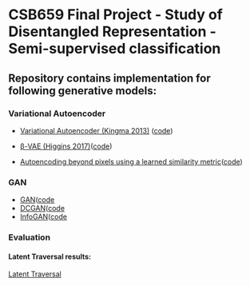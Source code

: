 # CSB659 Final Project - Study of Disentangled Representation - Semi-supervised classification

## Repository contains implementation for following generative models:

### Variational Autoencoder
* [Variational Autoencoder (Kingma 2013)](https://arxiv.org/abs/1312.6114) ([code](code/VAE_+_Classifier.ipynb))

* [β-VAE (Higgins 2017)](https://openreview.net/forum?id=Sy2fzU9gl)([code](code/beta_vae+classifier.ipynb))
* [Autoencoding beyond pixels using a learned similarity metric](https://arxiv.org/abs/1512.09300)([code](code/symmetric_vae.ipynb))

### GAN
* [GAN](https://arxiv.org/abs/1406.2661)([code](code/VAE+GAN.ipynb)
* [DCGAN](https://arxiv.org/abs/1511.06434)([code](code/VAE+GAN.ipynb)
* [InfoGAN](https://arxiv.org/abs/1606.03657)([code](code/InfoGAN.ipynb)


### Evaluation
#### Latent Traversal results:
[Latent Traversal](resources/images/latent-traversal.png)


